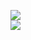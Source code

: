 [![](https://img.shields.io/badge/Made%20With-Github%20Spray-lightgrey.svg?style=for-the-badge&logo=github)](https://github.com/Annihil/github-spray#29141)  
[![](https://i.imgur.com/2DrTn0Z.gif)](https://github.com/Annihil/github-spray)